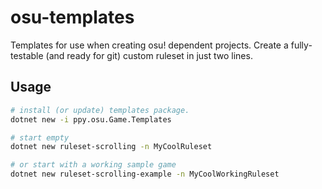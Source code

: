 # osu-templates

Templates for use when creating osu! dependent projects. Create a fully-testable (and ready for git) custom ruleset in just two lines.

## Usage

```bash
# install (or update) templates package.
dotnet new -i ppy.osu.Game.Templates

# start empty
dotnet new ruleset-scrolling -n MyCoolRuleset

# or start with a working sample game
dotnet new ruleset-scrolling-example -n MyCoolWorkingRuleset
```